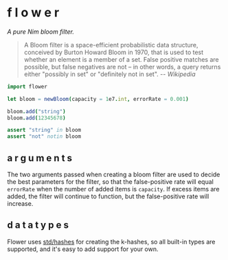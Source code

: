 # f l o w e r

*A pure Nim bloom filter.*

> A Bloom filter is a space-efficient probabilistic data structure, conceived by Burton Howard Bloom in 1970, that is used to test whether an element is a member of a set. False positive matches are possible, but false negatives are not – in other words, a query returns either "possibly in set" or "definitely not in set".  *-- Wikipedia*

```Nim
import flower

let bloom = newBloom(capacity = 1e7.int, errorRate = 0.001)

bloom.add("string")
bloom.add(12345678)

assert "string" in bloom
assert "not" notin bloom
```

## a r g u m e n t s
The two arguments passed when creating a bloom filter are used to decide the best parameters for the filter, so that the false-positive rate will equal `errorRate` when the number of added items is `capacity`. If excess items are added, the filter will continue to function, but the false-positive rate will increase.

## d a t a t y p e s
Flower uses [std/hashes](https://nim-lang.org/docs/hashes.html) for creating the k-hashes, so all built-in types are supported, and it's easy to add support for your own.
